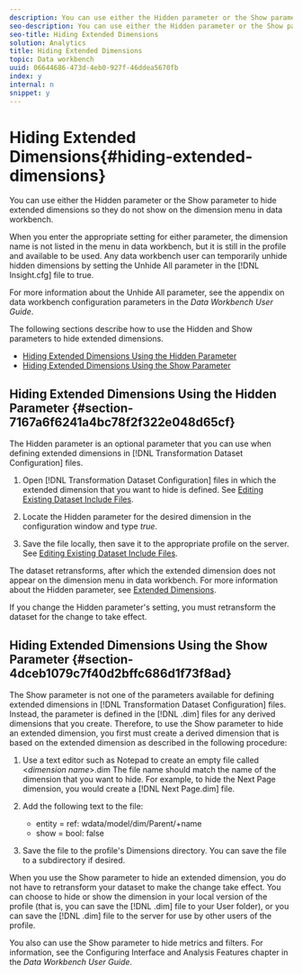 ```yaml
---
description: You can use either the Hidden parameter or the Show parameter to hide extended dimensions so they do not show on the dimension menu in data workbench.
seo-description: You can use either the Hidden parameter or the Show parameter to hide extended dimensions so they do not show on the dimension menu in data workbench.
seo-title: Hiding Extended Dimensions
solution: Analytics
title: Hiding Extended Dimensions
topic: Data workbench
uuid: 06644686-473d-4eb0-927f-46ddea5670fb
index: y
internal: n
snippet: y
---
```


# Hiding Extended Dimensions{#hiding-extended-dimensions}

You can use either the Hidden parameter or the Show parameter to hide extended dimensions so they do not show on the dimension menu in data workbench.

 When you enter the appropriate setting for either parameter, the dimension name is not listed in the menu in data workbench, but it is still in the profile and available to be used. Any data workbench user can temporarily unhide hidden dimensions by setting the Unhide All parameter in the [!DNL Insight.cfg] file to true.

For more information about the Unhide All parameter, see the appendix on data workbench configuration parameters in the *Data Workbench User Guide*.

The following sections describe how to use the Hidden and Show parameters to hide extended dimensions.

* [Hiding Extended Dimensions Using the Hidden Parameter](../../../../home/c-dataset-const-proc/c-dataset-config-tools/c-hide-dataset-comp/c-hide-ex-dim.md#section-7167a6f6241a4bc78f2f322e048d65cf) 
* [Hiding Extended Dimensions Using the Show Parameter](../../../../home/c-dataset-const-proc/c-dataset-config-tools/c-hide-dataset-comp/c-hide-ex-dim.md#section-4dceb1079c7f40d2bffc686d1f73f8ad)

## Hiding Extended Dimensions Using the Hidden Parameter {#section-7167a6f6241a4bc78f2f322e048d65cf}

The Hidden parameter is an optional parameter that you can use when defining extended dimensions in [!DNL Transformation Dataset Configuration] files.

1. Open [!DNL Transformation Dataset Configuration] files in which the extended dimension that you want to hide is defined. See [Editing Existing Dataset Include Files](../../../../home/c-dataset-const-proc/c-dataset-inc-files/c-work-dataset-inc-files/t-edit-ex-dataset-inc-files.md#task-456c04e38ebc425fb35677a6bb6aa077). 

1. Locate the Hidden parameter for the desired dimension in the configuration window and type *true*. 
1. Save the file locally, then save it to the appropriate profile on the server. See [Editing Existing Dataset Include Files](../../../../home/c-dataset-const-proc/c-dataset-inc-files/c-work-dataset-inc-files/t-edit-ex-dataset-inc-files.md#task-456c04e38ebc425fb35677a6bb6aa077).

The dataset retransforms, after which the extended dimension does not appear on the dimension menu in data workbench. For more information about the Hidden parameter, see [Extended Dimensions](../../../../home/c-dataset-const-proc/c-ex-dim/c-ex-dim.md#concept-79b9e2b3f5794833b8b73b003f06ddca).

If you change the Hidden parameter's setting, you must retransform the dataset for the change to take effect.

## Hiding Extended Dimensions Using the Show Parameter {#section-4dceb1079c7f40d2bffc686d1f73f8ad}

The Show parameter is not one of the parameters available for defining extended dimensions in [!DNL Transformation Dataset Configuration] files. Instead, the parameter is defined in the [!DNL .dim] files for any derived dimensions that you create. Therefore, to use the Show parameter to hide an extended dimension, you first must create a derived dimension that is based on the extended dimension as described in the following procedure:

1. Use a text editor such as Notepad to create an empty file called <*dimension name*>.dim The file name should match the name of the dimension that you want to hide. For example, to hide the Next Page dimension, you would create a [!DNL Next Page.dim] file. 

1. Add the following text to the file:

    * entity = ref: wdata/model/dim/Parent/+name 
    * show = bool: false

1. Save the file to the profile's Dimensions directory. You can save the file to a subdirectory if desired.

When you use the Show parameter to hide an extended dimension, you do not have to retransform your dataset to make the change take effect. You can choose to hide or show the dimension in your local version of the profile (that is, you can save the [!DNL .dim] file to your User folder), or you can save the [!DNL .dim] file to the server for use by other users of the profile.

You also can use the Show parameter to hide metrics and filters. For information, see the Configuring Interface and Analysis Features chapter in the *Data Workbench User Guide*. 
